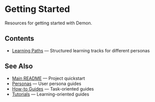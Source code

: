 # Getting Started

Resources for getting started with Demon.

## Contents

- [Learning Paths](./learning-paths.md) — Structured learning tracks for different personas

## See Also

- [Main README](../../README.md) — Project quickstart
- [Personas](../personas/) — User persona guides
- [How-to Guides](../how-to-guides/) — Task-oriented guides
- [Tutorials](../tutorials/) — Learning-oriented guides
